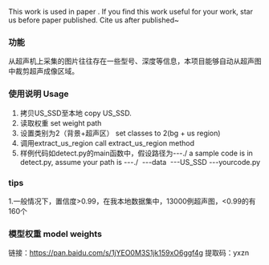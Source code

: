 This work is used in paper <Multimodal Feature Attention for Cervical Lymph Node Segmentation in Ultrasound and Doppler Images>. If you find this work useful for your work, star us before paper published. Cite us after published~

### 功能
从超声机上采集的图片往往存在一些型号、深度等信息，本项目能够自动从超声图中裁剪超声成像区域。

### 使用说明 Usage

1. 拷贝US_SSD至本地  copy US_SSD.
2. 读取权重  set weight path
3. 设置类别为2（背景+超声区） set classes to 2(bg + us region)
4. 调用extract_us_region  call extract_us_region method
5. 样例代码如detect.py的main函数中，假设路径为---./ a sample code is in detect.py, assume your path is ---./
  ​							---data
  ​							---US_SSD
  ​							---yourcode.py

### tips
1.一般情况下，置信度>0.99，在我本地数据集中，13000例超声图，<0.99的有160个 

### 模型权重 model weights
链接：https://pan.baidu.com/s/1jYEO0M3S1jk159xO6ggf4g 
提取码：yxzn


